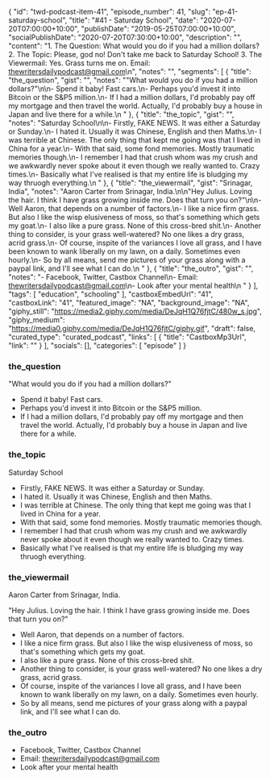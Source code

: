 {
	"id": "twd-podcast-item-41",
	"episode_number": 41,
	"slug": "ep-41-saturday-school",
	"title": "#41 - Saturday School",
	"date": "2020-07-20T07:00:00+10:00",
	"publishDate": "2019-05-25T07:00:00+10:00",
	"socialPublishDate": "2020-07-20T07:30:00+10:00",
	"description": "",
	"content": "1. The Question: What would you do if you had a million dollars? 2. The Topic: Please, god no! Don't take me back to Saturday School! 3. The Viewermail: Yes. Grass turns me on. Email: thewritersdailypodcast@gmail.com\n",
	"notes": "",
	"segments": [
		{
			"title": "the_question",
			"gist": "",
			"notes": "\"What would you do if you had a million dollars?\"\n\n- Spend it baby! Fast cars.\n- Perhaps you'd invest it into Bitcoin or the S&P5 million.\n- If I had a million dollars, I'd probably pay off my mortgage and then travel the world. Actually, I'd probably buy a house in Japan and live there for a while.\n      "
		},
		{
			"title": "the_topic",
			"gist": "",
			"notes": "Saturday School\n\n- Firstly, FAKE NEWS. It was either a Saturday or Sunday.\n- I hated it. Usually it was Chinese, English and then Maths.\n- I was terrible at Chinese. The only thing that kept me going was that I lived in China for a year.\n- With that said, some fond memories. Mostly traumatic memories though.\n- I remember I had that crush whom was my crush and we awkwardly never spoke about it even though we really wanted to. Crazy times.\n- Basically what I've realised is that my entire life is bludging my way thruogh everything.\n      "
		},
		{
			"title": "the_viewermail",
			"gist": "Srinagar, India",
			"notes": "Aaron Carter from Srinagar, India.\n\n\"Hey Julius. Loving the hair. I think I have grass growing inside me. Does that turn you on?\"\n\n- Well Aaron, that depends on a number of factors.\n- I like a nice firm grass. But also I like the wisp elusiveness of moss, so that's something which gets my goat.\n- I also like a pure grass. None of this cross-bred shit.\n- Another thing to consider, is your grass well-watered? No one likes a dry grass, acrid grass.\n- Of course, inspite of the variances I love all grass, and I have been known to wank liberally on my lawn, on a daily. Sometimes even hourly.\n- So by all means, send me pictures of your grass along with a paypal link, and I'll see what I can do.\n      "
		},
		{
			"title": "the_outro",
			"gist": "",
			"notes": "- Facebook, Twitter, Castbox Channel\n- Email: thewritersdailypodcast@gmail.com\n- Look after your mental health\n      "
		}
	],
	"tags": [
		"education",
		"schooling"
	],
	"castboxEmbedUrl": "41",
	"castboxLink": "41",
	"featured_image": "NA",
	"background_image": "NA",
	"giphy_still": "https://media2.giphy.com/media/DeJqH1Q76fjtC/480w_s.jpg",
	"giphy_medium": "https://media0.giphy.com/media/DeJqH1Q76fjtC/giphy.gif",
	"draft": false,
	"curated_type": "curated_podcast",
	"links": [
		{
			"title": "CastboxMp3Url",
			"link": ""
		}
	],
	"socials": [],
	"categories": [
		"episode"
	]
}

### the_question

"What would you do if you had a million dollars?"

- Spend it baby! Fast cars.
- Perhaps you'd invest it into Bitcoin or the S&P5 million.
- If I had a million dollars, I'd probably pay off my mortgage and then travel the world. Actually, I'd probably buy a house in Japan and live there for a while.
      
### the_topic

Saturday School

- Firstly, FAKE NEWS. It was either a Saturday or Sunday.
- I hated it. Usually it was Chinese, English and then Maths.
- I was terrible at Chinese. The only thing that kept me going was that I lived in China for a year.
- With that said, some fond memories. Mostly traumatic memories though.
- I remember I had that crush whom was my crush and we awkwardly never spoke about it even though we really wanted to. Crazy times.
- Basically what I've realised is that my entire life is bludging my way thruogh everything.
      
### the_viewermail

Aaron Carter from Srinagar, India.

"Hey Julius. Loving the hair. I think I have grass growing inside me. Does that turn you on?"

- Well Aaron, that depends on a number of factors.
- I like a nice firm grass. But also I like the wisp elusiveness of moss, so that's something which gets my goat.
- I also like a pure grass. None of this cross-bred shit.
- Another thing to consider, is your grass well-watered? No one likes a dry grass, acrid grass.
- Of course, inspite of the variances I love all grass, and I have been known to wank liberally on my lawn, on a daily. Sometimes even hourly.
- So by all means, send me pictures of your grass along with a paypal link, and I'll see what I can do.
      
### the_outro

- Facebook, Twitter, Castbox Channel
- Email: thewritersdailypodcast@gmail.com
- Look after your mental health
      
